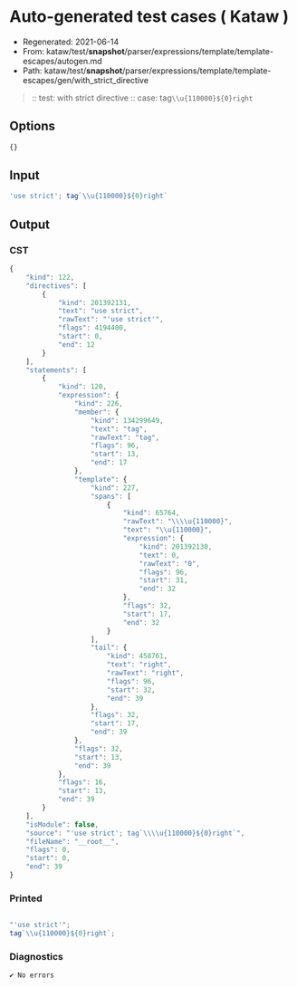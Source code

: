# Auto-generated test cases ( Kataw )
- Regenerated: 2021-06-14
- From: kataw/test/__snapshot__/parser/expressions/template/template-escapes/autogen.md
- Path: kataw/test/__snapshot__/parser/expressions/template/template-escapes/gen/with_strict_directive
> :: test: with strict directive
> :: case: tag`\\u{110000}${0}right`
## Options

`````js
{}
`````
## Input

`````js
'use strict'; tag`\\u{110000}${0}right`
`````
## Output

### CST

```javascript
{
    "kind": 122,
    "directives": [
        {
            "kind": 201392131,
            "text": "use strict",
            "rawText": "'use strict'",
            "flags": 4194400,
            "start": 0,
            "end": 12
        }
    ],
    "statements": [
        {
            "kind": 120,
            "expression": {
                "kind": 226,
                "member": {
                    "kind": 134299649,
                    "text": "tag",
                    "rawText": "tag",
                    "flags": 96,
                    "start": 13,
                    "end": 17
                },
                "template": {
                    "kind": 227,
                    "spans": [
                        {
                            "kind": 65764,
                            "rawText": "\\\\u{110000}",
                            "text": "\\u{110000}",
                            "expression": {
                                "kind": 201392130,
                                "text": 0,
                                "rawText": "0",
                                "flags": 96,
                                "start": 31,
                                "end": 32
                            },
                            "flags": 32,
                            "start": 17,
                            "end": 32
                        }
                    ],
                    "tail": {
                        "kind": 458761,
                        "text": "right",
                        "rawText": "right",
                        "flags": 96,
                        "start": 32,
                        "end": 39
                    },
                    "flags": 32,
                    "start": 17,
                    "end": 39
                },
                "flags": 32,
                "start": 13,
                "end": 39
            },
            "flags": 16,
            "start": 13,
            "end": 39
        }
    ],
    "isModule": false,
    "source": "'use strict'; tag`\\\\u{110000}${0}right`",
    "fileName": "__root__",
    "flags": 0,
    "start": 0,
    "end": 39
}
```

### Printed

```javascript

"'use strict'";
tag`\\u{110000}${0}right`;

```

### Diagnostics

```javascript
✔ No errors
```

